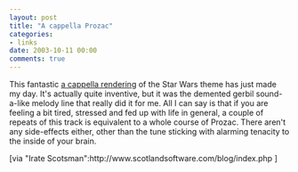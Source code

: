 ```yaml
---
layout: post
title: "A cappella Prozac"
categories:
- links
date: 2003-10-11 00:00
comments: true
---
```


<p>This fantastic <a href="http://virt.vgmix.com/v-starwars.mp3">a cappella rendering</a> of the Star Wars theme has just made my day. It's actually quite inventive, but it was the demented gerbil sound-a-like melody line that really did it for me. All I can say is that if you are feeling a bit tired, stressed and fed up with life in general, a couple of repeats of this track is equivalent to a whole course of Prozac. There aren't any side-effects either, other than the tune sticking with alarming tenacity to the inside of your brain.</p>

<p>[via "Irate Scotsman":http://www.scotlandsoftware.com/blog/index.php ]</p>


